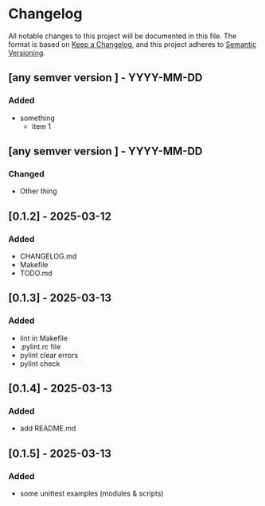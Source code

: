 # Changelog
All notable changes to this project will be documented in this file.
The format is based on [Keep a Changelog](https://keepachangelog.com/en/1.0.0/),
and this project adheres to [Semantic Versioning](https://semver.org/spec/v2.0.0.html).

## [any semver version ] - YYYY-MM-DD
### Added
- something
    - item 1
## [any semver version ] - YYYY-MM-DD
### Changed
- Other thing
## [0.1.2] - 2025-03-12
### Added
  - CHANGELOG.md
  - Makefile
  - TODO.md
## [0.1.3] - 2025-03-13
### Added
  - lint in Makefile
  - .pylint.rc file
  - pylint clear errors
  - pylint check
## [0.1.4] - 2025-03-13
### Added
  - add README.md
## [0.1.5] - 2025-03-13
### Added
  - some unittest examples (modules & scripts) 
